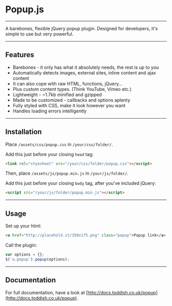# Popup.js

---

A barebones, flexible jQuery popup plugin. Designed for developers, it's simple to use but very powerful.

---

## Features

* Barebones - it only has what it absolutely needs, the rest is up to you
* Automatically detects images, external sites, inline content and ajax content
* It can also cope with raw HTML, functions, jQuery...
* Plus custom content types. (Think YouTube, Vimeo etc.)
* Lightweight - ~1.7kb minified and gzipped
* Made to be customized - callbacks and options aplenty
* Fully styled with CSS, make it look however you want
* Handles loading errors intelligently

---

## Installation

Place `/assets/css/popup.css` in `/your/css/folder/`.

Add this just before your closing `head` tag:

```html
<link rel="styesheet" src="/your/css/folder/popup.css"></script>
```

Then, place `/assets/js/popup.min.js` in `/your/js/folder/`.

Add this just before your closing `body` tag, after you've included jQuery:

```html
<script src="/your/js/folder/popup.min.js"></script>
```

---

## Usage

Set up your html:

```html
<a href="http://placehold.it/350x175.png" class="popup">Popup link</a>
```

Call the plugin:

```javascript
var options = {};
$('a.popup').popup(options);
```

---

## Documentation

For full documentation, have a look at [http://docs.toddish.co.uk/popup](http://docs.toddish.co.uk/popup).